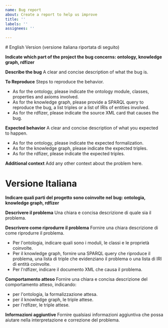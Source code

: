 ```yaml
---
name: Bug report
about: Create a report to help us improve
title: ''
labels: ''
assignees: ''

---
```


# English Version (versione italiana riportata di seguito)

**Indicate which part of the project the bug concerns: ontology, knowledge graph, rdfizer**

**Describe the bug**
A clear and concise description of what the bug is. 

**To Reproduce**
Steps to reproduce the behavior.
- As for the ontology, please indicate the ontology module, classes, properties and axioms involved.
- As for the knowledge graph, please provide a SPARQL query to reproduce the bug, a list triples or a list of IRIs of entities involved.
- As for the rdfizer, please indicate the source XML card that causes the bug.

**Expected behavior**
A clear and concise description of what you expected to happen.
- As for the ontology, please indicate the expected formalization.
- As for the knowledge graph, please indicate the expected triples.
- As for the rdfizer, please indicate the expected triples.

**Additional context**
Add any other context about the problem here.

# Versione Italiana

**Indicare quali parti del progetto sono coinvolte nel bug: ontologia, knowledge graph, rdfizer**

**Descrivere il problema**
Una chiara e concisa descrizione di quale sia il problema.

**Descrivere come riprodurre il problema**
Fornire una chiara descrizione di come riprodurre il problema.
- Per l'ontologia, indicare quali sono i moduli, le classi e le proprietà coinvolte.
- Per il knowledge graph, fornire una SPARQL query che riproduce il problema, una lista di triple che evidenziano il problema o una lista di IRI di entità coinvolte.
- Per l'rdfizer, indicare il documento XML che causa il problema.

**Comportamento atteso**
Fornire una chiara e concisa descrizione del comportamento atteso, indicando:
- per l'ontologia, la formalizzazione attesa.
- per il knowledge graph, le triple attese.
- per l'rdfizer, le triple attese.

**Informazioni aggiuntive**
Fornire qualsiasi informazioni aggiuntiva che possa aiutare nella interpretazione e correzione del problema.
